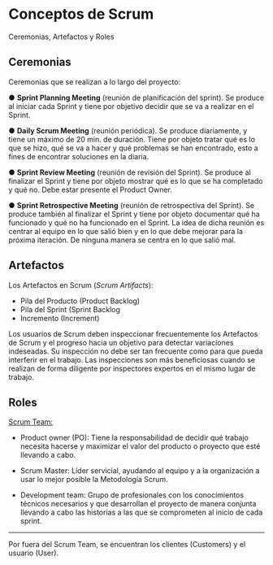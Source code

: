 # Conceptos de Scrum
Ceremonias, Artefactos y Roles
## Ceremonias
Ceremonias que se realizan a lo largo del proyecto:

● **Sprint Planning Meeting** (reunión de planificación del sprint). Se produce al iniciar cada
Sprint y tiene por objetivo decidir que se va a realizar en el Sprint.

● **Daily Scrum Meeting** (reunión periódica). Se produce diariamente, y tiene un máximo de
20 min. de duración. Tiene por objeto tratar qué es lo que se hizo, qué se va a hacer y
qué problemas se han encontrado, esto a fines de encontrar soluciones en la diaria.

● **Sprint Review Meeting** (reunión de revisión del Sprint). Se produce al finalizar el Sprint y
tiene por objeto mostrar qué es lo que se ha completado y qué no. Debe estar presente el
Product Owner.

● **Sprint Retrospective Meeting** (reunión de retrospectiva del Sprint). Se produce también al
finalizar el Sprint y tiene por objeto documentar qué ha funcionado y qué no ha funcionado
en el Sprint. La idea de dicha reunión es centrar al equipo en lo que salió bien y en lo que
debe mejorar para la próxima iteración. De ninguna manera se centra en lo que salió mal.

## Artefactos
Los Artefactos en Scrum (*Scrum Artifacts*):
- Pila del Producto (Product Backlog)
- Pila del Sprint (Sprint Backlog
- Incremento (Increment) 

Los usuarios de Scrum deben inspeccionar frecuentemente los Artefactos de Scrum y el progreso hacia un objetivo para
detectar variaciones indeseadas. Su inspección no debe ser tan frecuente como para que pueda interferir en el trabajo.
Las inspecciones son más beneficiosas cuando se realizan de forma diligente por inspectores expertos en el mismo
lugar de trabajo. 

## Roles
[Scrum Team:](https://user-images.githubusercontent.com/89093504/175835863-56672767-7360-4756-bc9d-7e0be913d5d6.png)

- Product owner (PO): Tiene la responsabilidad de decidir qué trabajo necesita hacerse y maximizar el valor del producto o proyecto que esté llevando a cabo.

- Scrum Master: Líder servicial, ayudando al equipo y a la organización a usar lo mejor posible la Metodología Scrum.

- Development team: Grupo de profesionales con los conocimientos técnicos necesarios y que desarrollan el proyecto de manera conjunta llevando a cabo las historias a las que se comprometen al inicio de cada sprint.
----------------
Por fuera del Scrum Team, se encuentran los clientes (Customers) y el usuario (User).


